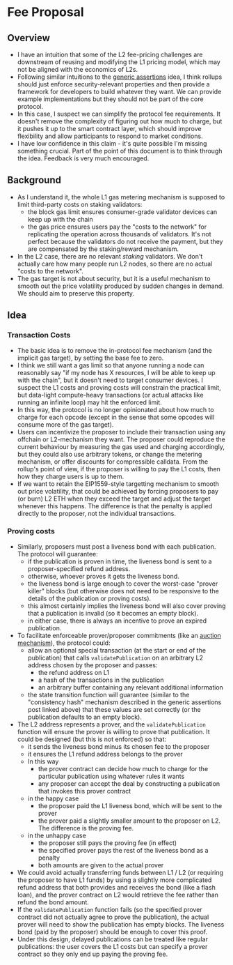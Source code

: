 # Fee Proposal

## Overview

- I have an intuition that some of the L2 fee-pricing challenges are downstream of reusing and modifying the L1 pricing model, which may not be aligned with the economics of L2s.
- Following similar intuitions to the [generic assertions](https://github.com/OpenZeppelin/minimal-rollup/pull/123) idea, I think rollups should just enforce security-relevant properties and then provide a framework for developers to build whatever they want. We can provide example implementations but they should not be part of the core protocol.
- In this case, I suspect we can simplify the protocol fee requirements. It doesn't remove the complexity of figuring out how much to charge, but it pushes it up to the smart contract layer, which should improve flexibility and allow participants to respond to market conditions. 
- I have low confidence in this claim - it's quite possible I'm missing something crucial. Part of the point of this document is to think through the idea. Feedback is very much encouraged.

## Background

- As I understand it, the whole L1 gas metering mechanism is supposed to limit third-party costs on staking validators:
   - the block gas limit ensures consumer-grade validator devices can keep up with the chain
   - the gas price ensures users pay the "costs to the network" for replicating the operation across thousands of validators. It's not perfect because the validators do not receive the payment, but they are compensated by the staking/reward mechanism.
- In the L2 case, there are no relevant _staking_ validators. We don't actually care how many people run L2 nodes, so there are no actual "costs to the network".
- The gas target is not about security, but it is a useful mechanism to smooth out the price volatility produced by sudden changes in demand. We should aim to preserve this property.

## Idea

### Transaction Costs

- The basic idea is to remove the in-protocol fee mechanism (and the implicit gas target), by setting the base fee to zero.
- I think we still want a gas limit so that anyone running a node can reasonably say "if my node has X resources, I will be able to keep up with the chain", but it doesn't need to target consumer devices. I suspect the L1 costs and proving costs will constrain the practical limit, but data-light compute-heavy transactions (or actual attacks like running an infinite loop) may hit the enforced limit.
- In this way, the protocol is no longer opinionated about how much to charge for each opcode (except in the sense that some opcodes will consume more of the gas target).
- Users can incentivize the proposer to include their transaction using any offchain or L2-mechanism they want. The proposer could reproduce the current behaviour by measuring the gas used and charging accordingly, but they could also use arbitrary tokens, or change the metering mechanism, or offer discounts for compressible calldata. From the rollup's point of view, if the proposer is willing to pay the L1 costs, then how they charge users is up to them.
- If we want to retain the EIP1559-style targetting mechanism to smooth out price volatility, that could be achieved by forcing proposers to pay (or burn) L2 ETH when they exceed the target and adjust the target whenever this happens. The difference is that the penalty is applied directly to the proposer, not the individual transactions.

### Proving costs

- Similarly, proposers must post a liveness bond with each publication. The protocol will guarantee:
    - if the publication is proven in time, the liveness bond is sent to a proposer-specified refund address.
    - otherwise, whoever proves it gets the liveness bond.
    - the liveness bond is large enough to cover the worst-case "prover killer" blocks (but otherwise does not need to be responsive to the details of the publication or proving costs).
    - this almost certainly implies the liveness bond will also cover proving that a publication is invalid (so it becomes an empty block). 
    - in either case, there is always an incentive to prove an expired publication.
- To facilitate enforceable prover/proposer commitments (like an [auction mechanism](https://github.com/OpenZeppelin/minimal-rollup/blob/main/src/protocol/BaseProverManager.sol)), the protocol could:
    - allow an optional special transaction (at the start or end of the publication) that calls `validatePublication` on an arbitrary L2 address chosen by the proposer and passes:
        - the refund address on L1 
        - a hash of the transactions in the publication
        - an arbitrary buffer containing any relevant additional information
    - the state transition function will guarantee (similar to the "consistency hash" mechanism described in the generic assertions post linked above) that these values are set correctly (or the publication defaults to an empty block).
- The L2 address represents a prover, and the `validatePublication` function will ensure the prover is willing to prove that publication. It could be designed (but this is not enforced) so that:
  - it sends the liveness bond minus its chosen fee to the proposer
  - it ensures the L1 refund address belongs to the prover
  - In this way
    - the prover contract can decide how much to charge for the particular publication using whatever rules it wants
    - any proposer can accept the deal by constructing a publication that invokes this prover contract
  - in the happy case
    - the proposer paid the L1 liveness bond, which will be sent to the prover
    - the prover paid a slightly smaller amount to the proposer on L2. The difference is the proving fee.
  - in the unhappy case
    - the proposer still pays the proving fee (in effect)
    - the specified prover pays the rest of the liveness bond as a penalty
    - both amounts are given to the actual prover
- We could avoid actually transferring funds between L1 / L2 (or requiring the proposer to have L1 funds) by using a slightly more complicated refund address that both provides and receives the bond (like a flash loan), and the prover contract on L2 would retrieve the fee rather than refund the bond amount.
- If the `validatePublication` function fails (so the specified prover contract did not actually agree to prove the publication), the actual prover will need to show the publication has empty blocks. The liveness bond (paid by the proposer) should be enough to cover this proof.
- Under this design, delayed publications can be treated like regular publications: the user covers the L1 costs but can specify a prover contract so they only end up paying the proving fee.
